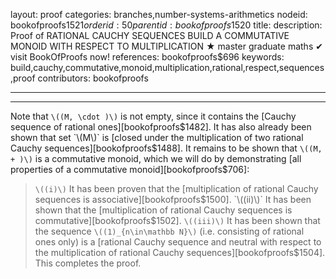 layout: proof
categories: branches,number-systems-arithmetics
nodeid: bookofproofs$1521
orderid: 50
parentid: bookofproofs$1520
title: 
description:  Proof of RATIONAL CAUCHY SEQUENCES BUILD A COMMUTATIVE MONOID WITH RESPECT TO MULTIPLICATION &#9733; master graduate maths &#10004; visit BookOfProofs now!
references: bookofproofs$696
keywords: build,cauchy,commutative,monoid,multiplication,rational,respect,sequences,proof
contributors: bookofproofs

---


---

Note that `\((M, \cdot )\)` is not empty, since it contains the [Cauchy sequence of rational ones][bookofproofs$1482]. It has also already been shown that set `\(M\)` is [closed under the multiplication of two rational Cauchy sequences][bookofproofs$1488]. It remains to be shown that `\((M, + )\)` is a commutative monoid, which we will do by demonstrating [all properties of a commutative monoid][bookofproofs$706]:

> `\((i)\)` It has been proven that the [multiplication of rational Cauchy sequences is associative][bookofproofs$1500].
> `\((ii)\)` It has been shown that the [multiplication of rational Cauchy sequences is commutative][bookofproofs$1502].
> `\((iii)\)` It has been shown that the sequence `\((1)_{n\in\mathbb N}\)` (i.e. consisting of rational ones only) is a [rational Cauchy sequence and neutral with respect to the multiplication of rational Cauchy sequences][bookofproofs$1504].
This completes the proof.
